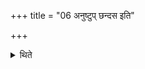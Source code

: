+++
title = "06 अनुष्टुप् छन्दस इति"

+++

<details><summary>थिते</summary>

अनुष्टुप् छन्दस इति भक्षमन्त्रं नमति ६
</details>
